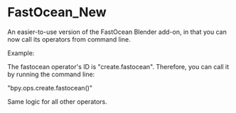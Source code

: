 # FastOcean_New
An easier-to-use version of the FastOcean Blender add-on, in that you can now call its operators from command line.

Example:

The fastocean operator's ID is "create.fastocean". Therefore, you can call it by running the command line:

"bpy.ops.create.fastocean()"

Same logic for all other operators.

